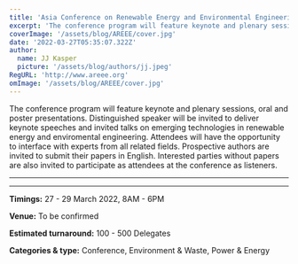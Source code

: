 ```yaml
---
title: 'Asia Conference on Renewable Energy and Environmental Engineering'
excerpt: 'The conference program will feature keynote and plenary sessions, oral and poster presentations. Distinguished speaker will be invited to deliver keynote speeches and invited talks on emerging technologies in renewable energy and enviromental engineering. Attendees will have the opportunity to interface with experts from all related fields. Prospective authors are invited to submit their papers in English. Interested parties without papers are also invited to participate as attendees at the conference as listeners.'
coverImage: '/assets/blog/AREEE/cover.jpg'
date: '2022-03-27T05:35:07.322Z'
author:
  name: JJ Kasper
  picture: '/assets/blog/authors/jj.jpeg'
RegURL: 'http://www.areee.org'
omImage: '/assets/blog/AREEE/cover.jpg'
---
```


The conference program will feature keynote and plenary sessions, oral and poster presentations. Distinguished speaker will be invited to deliver keynote speeches and invited talks on emerging technologies in renewable energy and enviromental engineering. Attendees will have the opportunity to interface with experts from all related fields. Prospective authors are invited to submit their papers in English. Interested parties without papers are also invited to participate as attendees at the conference as listeners.

---

---

**Timings:**
27 - 29 March 2022, 8AM - 6PM

**Venue:** To be confirmed

**Estimated turnaround:**
100 - 500 Delegates

**Categories & type:**
Conference, Environment & Waste, Power & Energy
